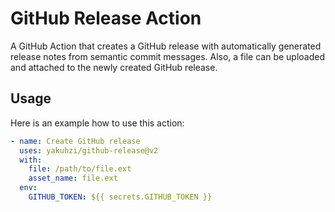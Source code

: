 # GitHub Release Action

A GitHub Action that creates a GitHub release with automatically generated release notes from semantic commit messages.
Also, a file can be uploaded and attached to the newly created GitHub release.

## Usage

Here is an example how to use this action:

```yaml  
- name: Create GitHub release
  uses: yakuhzi/github-release@v2
  with:
    file: /path/to/file.ext
    asset_name: file.ext
  env:
    GITHUB_TOKEN: ${{ secrets.GITHUB_TOKEN }}
```
